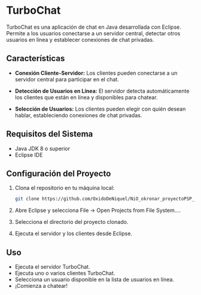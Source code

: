 # TurboChat

TurboChat es una aplicación de chat en Java desarrollada con Eclipse. Permite a los usuarios conectarse a un servidor central, detectar otros usuarios en línea y establecer conexiones de chat privadas.

## Características

- **Conexión Cliente-Servidor:** Los clientes pueden conectarse a un servidor central para participar en el chat.
  
- **Detección de Usuarios en Línea:** El servidor detecta automáticamente los clientes que están en línea y disponibles para chatear.

- **Selección de Usuarios:** Los clientes pueden elegir con quién desean hablar, estableciendo conexiones de chat privadas.

## Requisitos del Sistema

- Java JDK 8 o superior
- Eclipse IDE

## Configuración del Proyecto

1. Clona el repositorio en tu máquina local:

   ```bash
   git clone https://github.com/OxidoDeNiquel/NiO_okronar_proyectoPSP_2ev.git
   
2. Abre Eclipse y selecciona File -> Open Projects from File System....
3. Selecciona el directorio del proyecto clonado.
4. Ejecuta el servidor y los clientes desde Eclipse.

## Uso

- Ejecuta el servidor TurboChat.
- Ejecuta uno o varios clientes TurboChat.
- Selecciona un usuario disponible en la lista de usuarios en línea.
- ¡Comienza a chatear!

